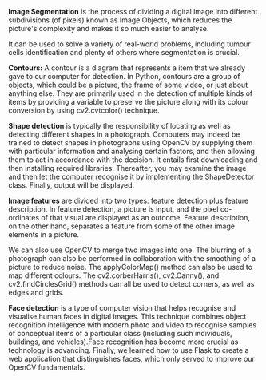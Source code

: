 **Image Segmentation** is the process of dividing a digital image into different subdivisions (of pixels) known as Image Objects, which reduces the picture&#39;s complexity and makes it so much easier to analyse.

It can be used to solve a variety of real-world problems, including tumour cells identification and plenty of others where segmentation is crucial.

**Contours:** A contour is a diagram that represents a item that we already gave to our computer for detection. In Python, contours are a group of objects, which could be a picture, the frame of some video, or just about anything else. They are primarily used in the detection of multiple kinds of items by providing a variable to preserve the picture along with its colour conversion by using cv2.cvtcolor() technique.

**Shape detection** is typically the responsibility of locating as well as detecting different shapes in a photograph. Computers may indeed be trained to detect shapes in photographs using OpenCV by supplying them with particular information and analysing certain factors, and then allowing them to act in accordance with the decision. It entails first downloading and then installing required libraries. Thereafter, you may examine the image and then let the computer recognise it by implementing the ShapeDetector class. Finally, output will be displayed.

**Image features** are divided into two types: feature detection plus feature description. In feature detection, a picture is input, and the pixel co-ordinates of that visual are displayed as an outcome. Feature description, on the other hand, separates a feature from some of the other image elements in a picture.

We can also use OpenCV to merge two images into one. The blurring of a photograph can also be performed in collaboration with the smoothing of a picture to reduce noise. The applyColorMap() method can also be used to map different colours. The cv2.corberHarris(), cv2.Canny(), and cv2.findCirclesGrid() methods can all be used to detect corners, as well as edges and grids.

**Face detection** is a type of computer vision that helps recognise and visualise human faces in digital images. This technique combines object recognition intelligence with modern photo and video to recognise samples of conceptual items of a particular class (including such individuals, buildings, and vehicles).Face recognition has become more crucial as technology is advancing. Finally, we learned how to use Flask to create a web application that distinguishes faces, which only served to improve our OpenCV fundamentals.
